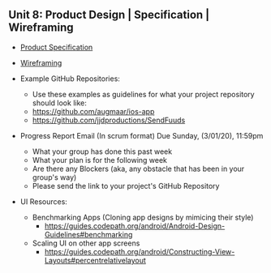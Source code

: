 ## Unit 8: Product Design | Specification | Wireframing
* [Product Specification](https://courses.codepath.com/courses/android_university/unit/8#!session_one)
* [Wireframing](https://courses.codepath.com/courses/android_university/unit/8#!session_two)
* Example GitHub Repositories:
    * Use these examples as guidelines for what your project repository should look like:
    * https://github.com/augmaar/ios-app
    * https://github.com/jjdproductions/SendFuuds

* Progress Report Email (In scrum format) Due Sunday, (3/01/20), 11:59pm
    * What your group has done this past week
    * What your plan is for the following week
    * Are there any Blockers (aka, any obstacle that has been in your group's way)
    * Please send the link to your project's GitHub Repository
    
* UI Resources:
    * Benchmarking Apps (Cloning app designs by mimicing their style)
        * https://guides.codepath.org/android/Android-Design-Guidelines#benchmarking
    * Scaling UI on other app screens
        * https://guides.codepath.org/android/Constructing-View-Layouts#percentrelativelayout

